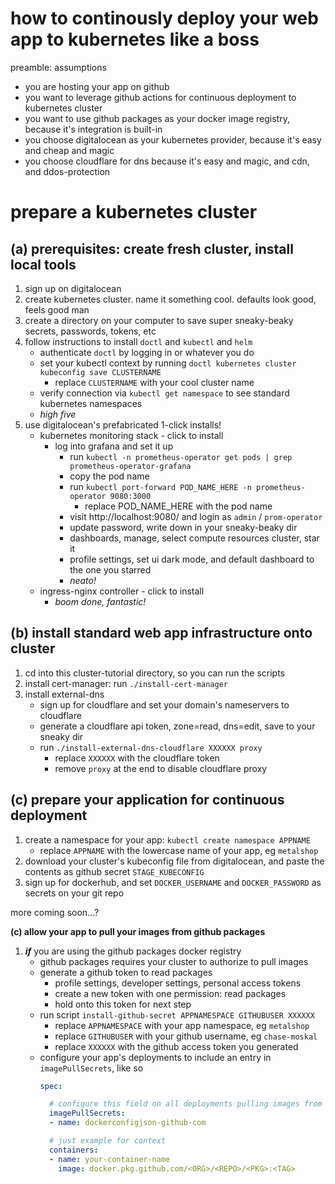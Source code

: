 
# how to continously deploy your web app to kubernetes like a boss

preamble: assumptions
- you are hosting your app on github
- you want to leverage github actions for continuous deployment to kubernetes cluster
- you want to use github packages as your docker image registry, because it's integration is built-in
- you choose digitalocean as your kubernetes provider, because it's easy and cheap and magic
- you choose cloudflare for dns because it's easy and magic, and cdn, and ddos-protection

# prepare a kubernetes cluster

## (a) prerequisites: create fresh cluster, install local tools
1. sign up on digitalocean
1. create kubernetes cluster. name it something cool. defaults look good, feels good man
1. create a directory on your computer to save super sneaky-beaky secrets, passwords, tokens, etc
1. follow instructions to install `doctl` and `kubectl` and `helm`
    - authenticate `doctl` by logging in or whatever you do
    - set your kubectl context by running `doctl kubernetes cluster kubeconfig save CLUSTERNAME`
      - replace `CLUSTERNAME` with your cool cluster name
    - verify connection via `kubectl get namespace` to see standard kubernetes namespaces
    - *high five*
1. use digitalocean's prefabricated 1-click installs!
    - kubernetes monitoring stack - click to install
      - log into grafana and set it up
        - run `kubectl -n prometheus-operator get pods | grep prometheus-operator-grafana`
        - copy the pod name
        - run `kubectl port-forward POD_NAME_HERE -n prometheus-operator 9080:3000`
          - replace POD_NAME_HERE with the pod name
        - visit http://localhost:9080/ and login as `admin` / `prom-operator`
        - update password, write down in your sneaky-beaky dir
        - dashboards, manage, select compute resources cluster, star it
        - profile settings, set ui dark mode, and default dashboard to the one you starred
        - *neato!*
    - ingress-nginx controller - click to install
      - *boom done, fantastic!*

## (b) install standard web app infrastructure onto cluster

1. cd into this cluster-tutorial directory, so you can run the scripts
1. install cert-manager: run `./install-cert-manager`
1. install external-dns
    - sign up for cloudflare and set your domain's nameservers to cloudflare
    - generate a cloudflare api token, zone=read, dns=edit, save to your sneaky dir
    - run `./install-external-dns-cloudflare XXXXXX proxy`
      - replace `XXXXXX` with the cloudflare token
      - remove `proxy` at the end to disable cloudflare proxy

## (c) prepare your application for continuous deployment

1. create a namespace for your app: `kubectl create namespace APPNAME`
    - replace `APPNAME` with the lowercase name of your app, eg `metalshop`
1. download your cluster's kubeconfig file from digitalocean, and paste the contents as github secret `STAGE_KUBECONFIG`
1. sign up for dockerhub, and set `DOCKER_USERNAME` and `DOCKER_PASSWORD` as secrets on your git repo

more coming soon...?


**(c) allow your app to pull your images from github packages**
1. ***if*** you are using the github packages docker registry
    - github packages requires your cluster to authorize to pull images
    - generate a github token to read packages
      - profile settings, developer settings, personal access tokens
      - create a new token with one permission: read packages
      - hold onto this token for next step
    - run script `install-github-secret APPNAMESPACE GITHUBUSER XXXXXX`
      - replace `APPNAMESPACE` with your app namespace, eg `metalshop`
      - replace `GITHUBUSER` with your github username, eg `chase-moskal`
      - replace `XXXXXX` with the github access token you generated
    - configure your app's deployments to include an entry in `imagePullSecrets`, like so
      ```yaml
      spec:

        # configure this field on all deployments pulling images from github
        imagePullSecrets:
        - name: dockerconfigjson-github-com

        # just example for context
        containers:
        - name: your-container-name
          image: docker.pkg.github.com/<ORG>/<REPO>/<PKG>:<TAG>
      ```

